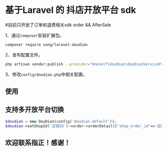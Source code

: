 # 基于Laravel 的 抖店开放平台 sdk
#目前只开放了订单和退费相关sdk order && AfterSale

1、通过`composer`安装扩展包。
```bash
composer require sang/laravel-doudian
```
2、发布配置文件。
```bash
php artisan vendor:publish --provider="Oneself\DouDian\DouDianServiceProvider"
```
3、修改`config/doudian.php`中相关配置。
## 使用
## 支持多开放平台切换
``` php
$doudian = new DouDian(config('doudian.default'));
$doudian->setShopId('店铺ID')->order->orderDetail(["shop_order_id"=>'店铺订单号']);
```

## 欢迎联系指正！感谢！
